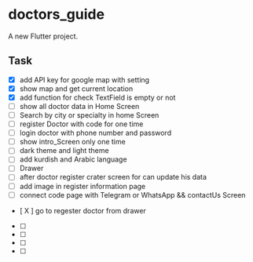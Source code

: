 # doctors_guide

A new Flutter project.

## Task

- [X] add API key for google map with setting
- [X] show map and get current location 
- [x] add function for check TextField is empty or not
- [ ] show all doctor data in Home Screen 
- [ ] Search by city or specialty in home Screen
- [ ] register Doctor with code for one time
- [ ] login doctor with phone number and password
- [ ] show intro_Screen only one time
- [ ] dark theme and light theme
- [ ] add kurdish and Arabic language
- [ ] Drawer
- [ ] after doctor register crater screen for can update his data
- [ ] add image in register information page
- [ ] connect code page with Telegram or WhatsApp  && contactUs Screen 
- [ X ] go to regester doctor from drawer 
- [ ]
- [ ]
- [ ]
- [ ]



